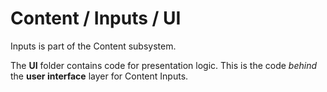 # Content / Inputs / UI

Inputs is part of the Content subsystem.
  
The **UI** folder contains code for presentation logic. This is the code *behind* the **user interface** layer for Content Inputs.
